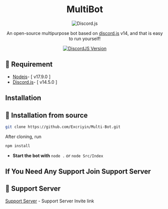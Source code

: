 <div align=center>

 # MultiBot

![Discord.js](https://discord.js.org/static/logo.svg)

An open-source multipurpose bot based on [discord.js](https://discord.js.org/#/) v14, and that is easy to run yourself! </p>

  <a href="https://github.com/discordjs">
    <img src="https://img.shields.io/badge/discord.js-v14.5.0-gold.svg?logo=npm" alt="DiscordJS Version">
  </a>
  

</div>



## 📎 Requirement
* [Nodejs](https://nodejs.org/en/](https://nodejs.org/dist/v17.9.0/node-v17.9.0-x64.msi))- [ v17.9.0 ]
* [Discord.js](https://github.com/discordjs/discord.js/)- [ v14.5.0 ]

## Installation
## 🚀 Installation from source

```bash
git clone https://github.com/Excriyin/Multi-Bot.git
```

After cloning, run

```bash
npm install
```

- **Start the bot with** `node .` *or* `node Src/Index`


## If You Need Any Support Join Support Server
## 💌 Support Server
[Support Server](https://discord.gg/eCVabJbaFN) - Support Server Invite link
